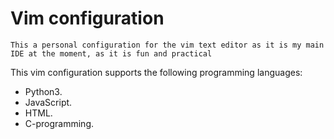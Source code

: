 # Vim configuration

`This a personal configuration for the vim text editor as it is my main IDE at the moment, as it is fun and practical`

This vim configuration supports the following programming languages:

- Python3.
- JavaScript.
- HTML.
- C-programming.

